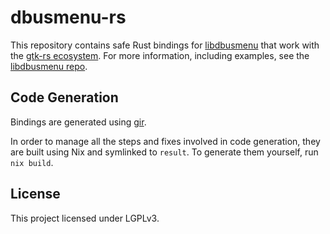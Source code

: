 # dbusmenu-rs

This repository contains safe Rust bindings for [libdbusmenu](https://github.com/AyatanaIndicators/libdbusmenu) that work with the [gtk-rs ecosystem](https://gtk-rs.org).
For more information, including examples, see the [libdbusmenu repo](https://github.com/AyatanaIndicators/libdbusmenu).

## Code Generation

Bindings are generated using [gir](https://github.com/gtk-rs/gir).

In order to manage all the steps and fixes involved in code generation, they are built using Nix and symlinked to `result`.
To generate them yourself, run `nix build`.

## License

This project licensed under LGPLv3.
